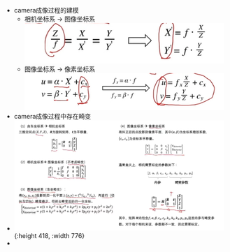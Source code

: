 - camera成像过程的建模
	- 相机坐标系 -> 图像坐标系
	  ![image.png](../assets/image_1647056123948_0.png)
	- 图像坐标系 -> 像素坐标系
	  ![image.png](../assets/image_1647056187579_0.png)
- camera成像过程中存在畸变
- ![image.png](../assets/image_1647061045734_0.png){:height 418, :width 776}
-